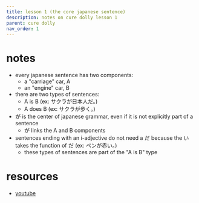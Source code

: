 ```yaml
---
title: lesson 1 (the core japanese sentence)
description: notes on cure dolly lesson 1
parent: cure dolly
nav_order: 1
---
```

# notes
- every japanese sentence has two components:
	- a "carriage" car, A
	- an "engine" car, B
- there are two types of sentences:
	- A is B (ex: サクラが日本人だ。)
	- A does B (ex: サクラが歩く。)
- が is the center of japanese grammar, even if it is not explicitly part of a sentence
	- が links the A and B components
- sentences ending with an i-adjective do not need a だ because the い takes the function of だ (ex: ペンが赤い。)
	- these types of sentences are part of the "A is B" type
# resources
- [youtube](https://www.youtube.com/watch?v=pSvH9vH60Ig)